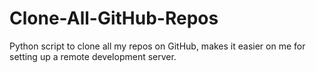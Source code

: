 # Clone-All-GitHub-Repos
Python script to clone all my repos on GitHub, makes it easier on me for setting up a remote development server.

